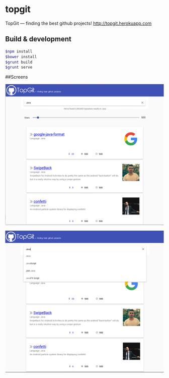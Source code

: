 # topgit
TopGit — finding the best github projects! http://topgit.herokuapp.com

## Build & development
```sh
$npm install
$bower install
$grunt build
$grunt serve
```

##Screens

![TopGit](https://raw.githubusercontent.com/naveen09/TopGit/master/screen1.png)

![TopGit](https://raw.githubusercontent.com/naveen09/TopGit/master/screen2.png)


